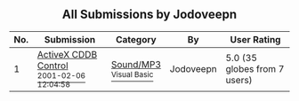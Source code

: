 ﻿<div align="center">

## All Submissions by Jodoveepn

</div>

No.  | Submission | Category | By   | User Rating
---- | ---------- | -------- | ---- | -----------
1 | [ActiveX CDDB Control<br /><sup>2001-02-06 12:04:58</sup>](https://github.com/Planet-Source-Code/jodoveepn-activex-cddb-control__1-15052) | [Sound/MP3<br /><sup>Visual Basic</sup>](../ByCategory/sound-mp3__1-45.md) | Jodoveepn | 5.0 (35 globes from 7 users)
